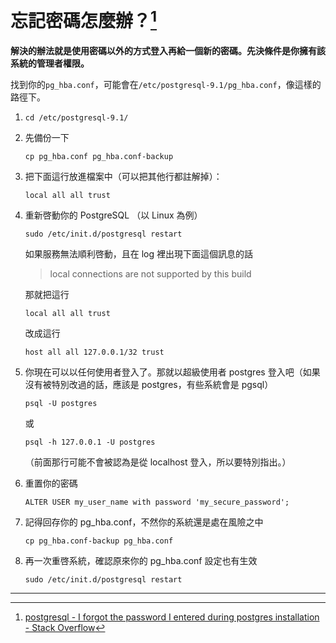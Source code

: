 # 忘記密碼怎麼辦？[^1]

**解決的辦法就是使用密碼以外的方式登入再給一個新的密碼。先決條件是你擁有該系統的管理者權限。**

找到你的`pg_hba.conf`，可能會在`/etc/postgresql-9.1/pg_hba.conf`，像這樣的路徑下。

1. `cd /etc/postgresql-9.1/`

2. 先備份一下

   `cp pg_hba.conf pg_hba.conf-backup`

3. 把下面這行放進檔案中（可以把其他行都註解掉）：

   `local all all trust`

4. 重新啓動你的 PostgreSQL （以 Linux 為例）

   `sudo /etc/init.d/postgresql restart`

   如果服務無法順利啓動，且在 log 裡出現下面這個訊息的話

   > local connections are not supported by this build

   那就把這行

   `local all all trust`

   改成這行

   `host all all 127.0.0.1/32 trust`

5. 你現在可以以任何使用者登入了。那就以超級使用者 postgres 登入吧（如果沒有被特別改過的話，應該是 postgres，有些系統會是 pgsql）

   `psql -U postgres`

   或

   `psql -h 127.0.0.1 -U postgres`

   （前面那行可能不會被認為是從 localhost 登入，所以要特別指出。）

6. 重置你的密碼

   `ALTER USER my_user_name with password 'my_secure_password';`

7. 記得回存你的 pg\_hba.conf，不然你的系統還是處在風險之中

   `cp pg_hba.conf-backup pg_hba.conf`

8. 再一次重啓系統，確認原來你的 pg\_hba.conf 設定也有生效

   `sudo /etc/init.d/postgresql restart`

---



[^1]:  [postgresql - I forgot the password I entered during postgres installation - Stack Overflow](https://stackoverflow.com/questions/10845998/i-forgot-the-password-i-entered-during-postgres-installation)

